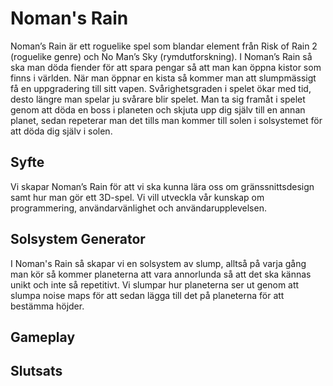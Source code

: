 # Noman's Rain
Noman’s Rain är ett roguelike spel som blandar element från Risk of Rain 2 (roguelike genre) och No Man’s Sky (rymdutforskning). I Noman’s Rain så ska man döda fiender för att spara pengar så att man kan öppna kistor som finns i världen. När man öppnar en kista så kommer man att slumpmässigt få en uppgradering till sitt vapen. Svårighetsgraden i spelet ökar med tid, desto längre man spelar ju svårare blir spelet. Man ta sig framåt i spelet genom att döda en boss i planeten och skjuta upp dig själv till en annan planet, sedan repeterar man det tills man kommer till solen i solsystemet för att döda dig själv i solen.

## Syfte
Vi skapar Noman’s Rain för att vi ska kunna lära oss om gränssnittsdesign samt hur man gör ett 3D-spel. Vi vill utveckla vår kunskap om programmering, användarvänlighet och användarupplevelsen. 

## Solsystem Generator
I Noman's Rain så skapar vi en solsystem av slump, alltså på varja gång man kör så kommer planeterna att vara annorlunda så att det ska kännas unikt och inte så repetitivt. Vi slumpar hur planeterna ser ut genom att slumpa noise maps för att sedan lägga till det på planeterna för att bestämma höjder. 

## Gameplay

## Slutsats
